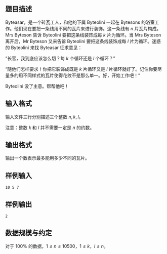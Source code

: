 ## 题目描述

Byteasar，是一个砖瓦工人，和他的下属 Byteolini 一起在 Bytesons 的浴室工作。他们现在要把一条线用不同的瓦片来进行装饰。这一条线有 $n$ 片瓦片构成。Mrs Byteson 告诉 Byteolini 要把这条线装饰成每 $k$ 片为循环。当 Mrs Byteson 离开后，Mr Byteson 又来告诉 Byteolini 要把这条线装饰成每 $l$ 片为循环。迷惑的 Byteolini 来找 Byteasar 征求意见：

“长官，我到底应该怎么切？每 $k$ 个循环还是 $l$ 个循环？”

“随他们怎样要求！你把它装饰成既是 $k$ 片循环又是 $l$ 片循环就好了。记住你要尽量多的用不同样式的瓦片使得花纹不是那么单一。好，开始工作吧！”

Byteolini 没了主意。帮帮他吧！

## 输入格式

输入文件三行分别描述三个整数 $n,k,l$。

注意：整数 $k$ 和 $l$ 并不需要一定是 $n$ 的约数。

## 输出格式

输出一个数表示最多能用多少不同的瓦片。

## 样例输入

```plain
10 5 7
```

## 样例输出

```plain
2
```

## 数据规模与约定

对于 $100\%$ 的数据，$1\le n \le 10500$，$1\le k$，$l\le n$。

